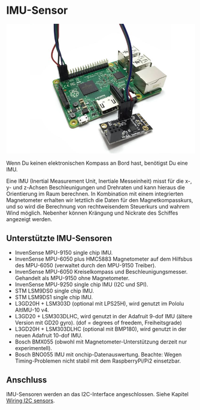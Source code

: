 # IMU-Sensor


![](../en/imu.png)

Wenn Du keinen elektronischen Kompass an Bord hast, benötigst Du eine IMU.

Eine IMU (Inertial Measurement Unit, Inertiale Messeinheit) misst für die x-, y- und z-Achsen Beschleunigungen und Drehraten und kann hieraus die Orientierung im Raum berechnen. In Kombination mit einem integrierten Magnetometer erhalten wir letztlich die Daten für den Magnetkompasskurs, und so wird die Berechnung von rechtweisendem Steuerkurs und wahrem Wind möglich. Nebenher können Krängung und Nickrate des Schiffes angezeigt werden.


## Unterstützte IMU-Sensoren

* InvenSense MPU-9150 single chip IMU.
* InvenSense MPU-6050 plus HMC5883 Magnetometer auf dem Hilfsbus des MPU-6050 (verwaltet durch den MPU-9150 Treiber).
* InvenSense MPU-6050 Kreiselkompass und Beschleunigungsmesser. Gehandelt als MPU-9150 ohne Magnetometer.
* InvenSense MPU-9250 single chip IMU (I2C und SPI).
* STM LSM9DS0 single chip IMU.
* STM LSM9DS1 single chip IMU.
* L3GD20H + LSM303D (optional mit LPS25H), wird genutzt im Pololu AltIMU-10 v4.
* L3GD20 + LSM303DLHC, wird genutzt in der Adafruit 9-dof IMU (ältere Version mit GD20 gyro). (dof = degrees of freedem, Freiheitsgrade)
* L3GD20H + LSM303DLHC (optional mit BMP180), wird genutzt in der neuen Adafruit 10-dof IMU.
* Bosch BMX055 (obwohl mit Magnetometer-Unterstützung derzeit nur experimentell).
* Bosch BNO055 IMU mit onchip-Datenauswertung. Beachte: Wegen Timing-Problemen nicht stabil mit dem RaspberryPi/Pi2 einsetzbar.

## Anschluss

IMU-Sensoren werden an das I2C-Interface angeschlossen. Siehe Kapitel [Wiring I2C sensors](/wiring-i2c-sensors.md).
